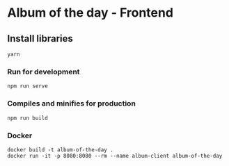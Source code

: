 # Album of the day - Frontend
  
## Install libraries

```
yarn
```

### Run for development

```
npm run serve
```

### Compiles and minifies for production

```
npm run build
```
  
### Docker

    docker build -t album-of-the-day .
    docker run -it -p 8080:8080 --rm --name album-client album-of-the-day